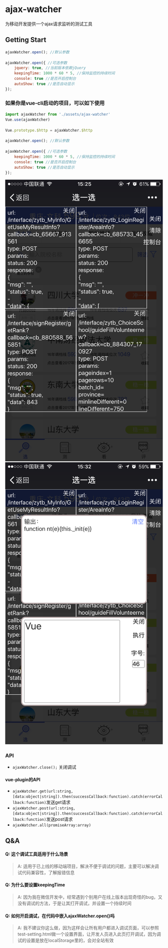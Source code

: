 # ajax-watcher
为移动开发提供一个ajax请求监听的测试工具

## Getting Start
```javascript
ajaxWatcher.open(); //默认参数

ajaxWatcher.open({ //可选参数
    jquery: true, //当前版本依赖jQuery
    keepingTime: 1000 * 60 * 5, //保持监控的持续时间
    console: true //是否开启控制台
    autoShow: true //是否自动显示
});
```
### 如果你是vue-cli启动的项目，可以如下使用
```javascript
import ajaxWatcher from './assets/ajax-watcher'
Vue.use(ajaxWatcher)

Vue.prototype.$http = ajaxWatcher.$http

ajaxWatcher.open(); //默认参数

ajaxWatcher.open({ //可选参数
    keepingTime: 1000 * 60 * 5, //保持监控的持续时间
    console: true //是否开启控制台
    autoShow: true //是否自动显示
});
```
![图片1](img/console_img_1.PNG)
![图片2](img/console_img_2.PNG)
### API
* ``` ajaxWatcher.close(); ``` 关闭调试
#### vue-plugin的API
* ``` ajaxWatcher.get(url:string, [data:object|string]).then(successCallback:function).catch(errorCallback:function) ```发送get请求
* ``` ajaxWatcher.post(url:string, [data:object|string]).then(successCallback:function).catch(errorCallback:function) ```发送post请求
* ``` ajaxWatcher.all(promiseArray:array) ```

## Q&A
#### Q: 这个调试工具适用于什么场景
>A: 适用于已上线的移动端项目，解决不便于调试的问题，主要可以解决调试代码兼容性，了解报错信息
#### Q: 为什么要设置keepingTime
>A: 因为我在微信开发中，经常遇到个别用户在线上版本出现奇怪的bug，又没有调试的方法，于是让其打开调试，并设置一个持续时间
#### Q: 如何开启调试，在代码中嵌入ajaxWatcher.open()吗
>A: 我不建议你这么做，因为这样会让所有用户都进入调试页面，可以参照test-setting.html做一个设置界面，让开发人员进入此页打开调试，因为调试的设置是放在localStorage里的，会对全站有效